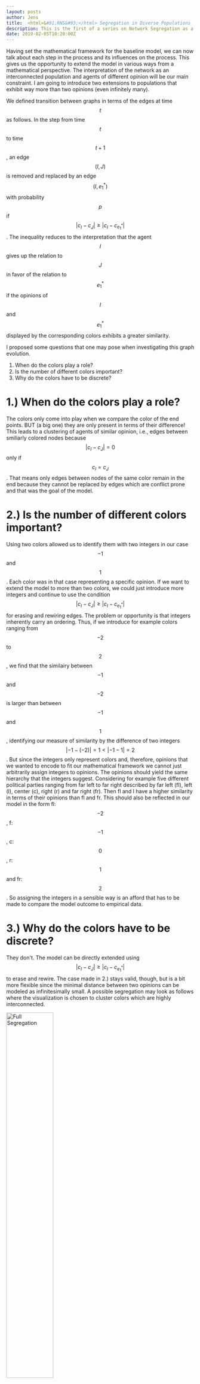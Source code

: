 ```yaml
---
layout: posts
author: Jens
title:  <html>&#91;RNS&#93;</html> Segregation in Diverse Populations
description: This is the first of a series on Network Segregation as a result of agent based models.
date: 2019-02-05T10:20:00Z
---
```


Having set the mathematical framework for the baseline model, we can now talk about each step in the process and its influences on the process. This gives us the opportunity to extend the model in various ways from a mathematical perspective. The interpretation of the network as an interconnected population and agents of different opinion will be our main constraint. I am going to introduce two extensions to populations that exhibit way more than two opinions (even infinitely many). 

<script type="text/javascript" async
  src="https://cdn.mathjax.org/mathjax/latest/MathJax.js?config=TeX-MML-AM_CHTML">
</script>


We defined transition between graphs in terms of the edges at time $$t$$ as follows.
In the step from time $$t$$ to time $$t+1$$, an edge $$(I,J)$$ is removed and replaced by an edge $$(I,e^{\ast}_1)$$ with probability $$p$$ if $$|c_I - c_J|\geq |c_I - c_{e^{\ast}_1}|$$. The inequality reduces to the interpretation that the agent $$I$$ gives up the relation to $$J$$ in favor of the relation to $$e_1^{\ast}$$ if the opinions of $$I$$ and $$e_1^{\ast}$$ displayed by the corresponding colors exhibits a greater similarity.

I proposed some questions that one may pose when investigating this graph evolution.
 1. When do the colors play a role?
 2. Is the number of different colors important?
 3. Why do the colors have to be discrete?

# 1.) When do the colors play a role? 
The colors only come into play when we compare the color of the end points. BUT (a big one) they are only present in terms of their difference! This leads to a clustering of agents of similar opinion, i.e., edges between smiliarly colored nodes because $$|c_I - c_J|=0$$ only if $$c_I = c_J$$. That means only edges between nodes of the same color remain in the end because they cannot be replaced by edges which are conflict prone and that was the goal of the model. 

# 2.) Is the number of different colors important?
Using two colors allowed us to identify them with two integers in our case $$-1$$ and $$1$$. Each color was in that case representing a specific opinion. If we want to extend the model to more than two colors, we could just introduce more integers and continue to use the condition $$|c_I - c_J|\geq |c_I - c_{e^{\ast}_1}|$$ for erasing and rewiring edges. The problem or opportunity is that integers inherently carry an ordering. Thus, if we introduce for example colors ranging from $$-2$$ to $$2$$, we find that the similairy between $$-1$$ and $$-2$$ is larger than between $$-1$$ and $$1$$, identifying our measure of similarity by the difference of two integers $$|-1  - (-2)|=1< |-1 - 1|=2$$. But since the integers only represent colors and, therefore, opinions that we wanted to encode to fit our mathematical framework we cannot just arbitrarily assign  integers to opinions. The opinions should yield the same hierarchy that the integers suggest. Considering for example five different political parties ranging from far left to far right described by far left (fl), left (l), center (c), right (r) and far right (fr). Then fl and l have a higher similarity in terms of their opinions than fl and fr. This should also be reflected in our model in the form fl: $$-2$$, f:$$-1$$, c:$$0$$, r:$$1$$ and fr: $$2$$. So assigning the integers in a sensible way is an afford that has to be made to compare the model outcome to empirical data.    

# 3.) Why do the colors have to be discrete?
They don't. The model can be directly extended using $$|c_I - c_J|\geq |c_I - c_{e^{\ast}_1}|$$ to erase and rewire. The case made in 2.) stays valid, though, but is a bit more flexible since the minimal distance between two opinions can be modeled as infinitesimally small. A possible segregation may look as follows where the visualization is chosen to cluster colors which are highly interconnected.

<div class="img_container">
<img id="gif-1" src="{{ site.url }}/images/segregation_mult_color.gif" alt="Full Segregation" height="50%" width="50%"/>
<p>
    <a href="#gif-1"
      onclick="document.getElementById('gif-1').src='{{ site.url }}/images/segregation_mult_color.gif'">
     Show it again!</a>
</p>
</div>

So, you see there are various ways to extend the model fairly directly. Two other paths one could take is to focus on what happens if an edge is not split, i.e., what happens with probability $$1-p$$, or if one introduces <a href="https://en.wikipedia.org/wiki/Preferential_attachment">preferential attatchement </a> in the sense that each node tries to connect to nodes which increase the sum of their assigned integers. In the second case, the interpretation must change from opinions to for example wealth to arrive at the interpretation that each agent tries to form a relation to those who have more. In the model, this translates to changing $$\vert c_I - c_J\vert$$ into $$\vert c_I + c_J\vert$$. We are going to explore these extensions in the upcoming posts, but I am also going to post independent posts, which do not belong to any series in between. I hope, you find those interesting, as well.   

See you next time!
